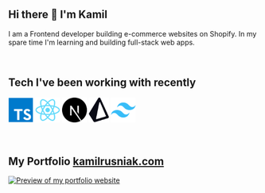 ## Hi there 👋 I'm Kamil

I am a Frontend developer building e-commerce websites on Shopify. In my spare time I'm learning and building full-stack web apps.

<br/>

## Tech I've been working with recently

<div>
<a href="https://www.typescriptlang.org/"><img src="https://github.com/devicons/devicon/blob/master/icons/typescript/typescript-original.svg" alt="TypeScript logo icon" height=50></a>
<a href="https://react.dev/"><img src="https://github.com/devicons/devicon/blob/master/icons/react/react-original.svg" alt="React logo icon" height=50></a>
<a href="https://nextjs.org/"><img src="https://github.com/devicons/devicon/blob/master/icons/nextjs/nextjs-original.svg" alt="Next.js logo icon" height=50></a>
<a href="https://prisma.io"><img src="https://github.com/prisma/presskit/raw/main/Assets/Prisma-DarkSymbol.svg" height="50" alt="Prisma logo icon" /></a>
<a href="https://tailwindcss.com"><img src="https://github.com/devicons/devicon/blob/master/icons/tailwindcss/tailwindcss-plain.svg" alt="Tailwind CSS icon" height=50></a>
</div>

<br/>

<br/>

## My Portfolio <a href="https://kamilrusniak.com">kamilrusniak.com</a>

<a href="https://kamilrusniak.com"><img width='600px' src="https://i.imgur.com/lE76Q5d.png" alt="Preview of my portfolio website" /></a>
<br/>

<!--
**kamil-rusniak/kamil-rusniak** is a ✨ _special_ ✨ repository because its `README.md` (this file) appears on your GitHub profile.

[![Kamil's GitHub stats](https://github-readme-stats.vercel.app/api?username=kamil-rusniak&show_icons=true&theme=dark)](https://github.com/anuraghazra/github-readme-stats)
[![Kamil's GitHub stats](https://github-readme-stats.vercel.app/api?username=kamil-rusniak&show_icons=true&theme=tokyonight)](https://github.com/anuraghazra/github-readme-stats)

<a href=""><img src="" alt=" logo icon" height=50></a>

Here are some ideas to get you started:

- 🔭 I’m currently working on ...
- 🌱 I’m currently learning ...
- 👯 I’m looking to collaborate on ...
- 🤔 I’m looking for help with ...
- 💬 Ask me about ...
- 📫 How to reach me: ...
- 😄 Pronouns: ...
- ⚡ Fun fact: ...
-->
